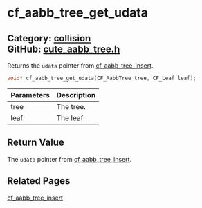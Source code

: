 [](../header.md ':include')

# cf_aabb_tree_get_udata

Category: [collision](https://github.com/RandyGaul/cute_framework/blob/master/docs/api_reference?id=collision)  
GitHub: [cute_aabb_tree.h](https://github.com/RandyGaul/cute_framework/blob/master/include/cute_aabb_tree.h)  
---

Returns the `udata` pointer from [cf_aabb_tree_insert](https://github.com/RandyGaul/cute_framework/blob/master/docs/collision/cf_aabb_tree_insert.md).

```cpp
void* cf_aabb_tree_get_udata(CF_AabbTree tree, CF_Leaf leaf);
```

Parameters | Description
--- | ---
tree | The tree.
leaf | The leaf.

## Return Value

The `udata` pointer from [cf_aabb_tree_insert](https://github.com/RandyGaul/cute_framework/blob/master/docs/collision/cf_aabb_tree_insert.md).

## Related Pages

[cf_aabb_tree_insert](https://github.com/RandyGaul/cute_framework/blob/master/docs/collision/cf_aabb_tree_insert.md)  
